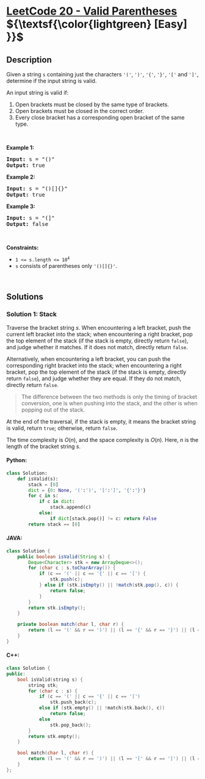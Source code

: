 # [LeetCode 20 - Valid Parentheses](https://leetcode.com/problems/valid-parentheses)          ${\textsf{\color{lightgreen} [Easy] }}$


## Description

<p>Given a string <code>s</code> containing just the characters <code>&#39;(&#39;</code>, <code>&#39;)&#39;</code>, <code>&#39;{&#39;</code>, <code>&#39;}&#39;</code>, <code>&#39;[&#39;</code> and <code>&#39;]&#39;</code>, determine if the input string is valid.</p>

<p>An input string is valid if:</p>

<ol>
	<li>Open brackets must be closed by the same type of brackets.</li>
	<li>Open brackets must be closed in the correct order.</li>
	<li>Every close bracket has a corresponding open bracket of the same type.</li>
</ol>

<p>&nbsp;</p>
<p><strong class="example">Example 1:</strong></p>

<pre>
<strong>Input:</strong> s = &quot;()&quot;
<strong>Output:</strong> true
</pre>

<p><strong class="example">Example 2:</strong></p>

<pre>
<strong>Input:</strong> s = &quot;()[]{}&quot;
<strong>Output:</strong> true
</pre>

<p><strong class="example">Example 3:</strong></p>

<pre>
<strong>Input:</strong> s = &quot;(]&quot;
<strong>Output:</strong> false
</pre>

<p>&nbsp;</p>
<p><strong>Constraints:</strong></p>

<ul>
	<li><code>1 &lt;= s.length &lt;= 10<sup>4</sup></code></li>
	<li><code>s</code> consists of parentheses only <code>&#39;()[]{}&#39;</code>.</li>
</ul>

<br/>

## Solutions

### Solution 1: Stack

Traverse the bracket string $s$. When encountering a left bracket, push the current left bracket into the stack; when encountering a right bracket, pop the top element of the stack (if the stack is empty, directly return `false`), and judge whether it matches. If it does not match, directly return `false`.

Alternatively, when encountering a left bracket, you can push the corresponding right bracket into the stack; when encountering a right bracket, pop the top element of the stack (if the stack is empty, directly return `false`), and judge whether they are equal. If they do not match, directly return `false`.

> The difference between the two methods is only the timing of bracket conversion, one is when pushing into the stack, and the other is when popping out of the stack.

At the end of the traversal, if the stack is empty, it means the bracket string is valid, return `true`; otherwise, return `false`.

The time complexity is $O(n)$, and the space complexity is $O(n)$. Here, $n$ is the length of the bracket string $s$.

<!-- tabs:start -->

#### Python:
```python
class Solution:
    def isValid(s):
        stack = [0]
        dict = {0: None, '(':')', '[':']', '{':'}'}
        for c in s:
            if c in dict:
                stack.append(c)
            else:
                if dict[stack.pop()] != c: return False
        return stack == [0]
```

#### JAVA:
```java
class Solution {
    public boolean isValid(String s) {
        Deque<Character> stk = new ArrayDeque<>();
        for (char c : s.toCharArray()) {
            if (c == '(' || c == '{' || c == '[') {
                stk.push(c);
            } else if (stk.isEmpty() || !match(stk.pop(), c)) {
                return false;
            }
        }
        return stk.isEmpty();
    }

    private boolean match(char l, char r) {
        return (l == '(' && r == ')') || (l == '{' && r == '}') || (l == '[' && r == ']');
    }
}
```
#### C++:
```cpp
class Solution {
public:
    bool isValid(string s) {
        string stk;
        for (char c : s) {
            if (c == '(' || c == '{' || c == '[')
                stk.push_back(c);
            else if (stk.empty() || !match(stk.back(), c))
                return false;
            else
                stk.pop_back();
        }
        return stk.empty();
    }

    bool match(char l, char r) {
        return (l == '(' && r == ')') || (l == '[' && r == ']') || (l == '{' && r == '}');
    }
};
```

<!-- tabs:end -->

<!-- end -->
